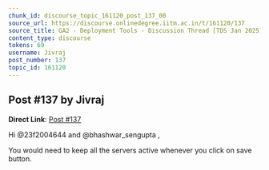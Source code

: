 ```yaml
---
chunk_id: discourse_topic_161120_post_137_00
source_url: https://discourse.onlinedegree.iitm.ac.in/t/161120/137
source_title: GA2 - Deployment Tools - Discussion Thread [TDS Jan 2025]
content_type: discourse
tokens: 69
username: Jivraj
post_number: 137
topic_id: 161120
---
```


## Post #137 by Jivraj

**Direct Link**: [Post #137](https://discourse.onlinedegree.iitm.ac.in/t/161120/137)

Hi @23f2004644 and @bhashwar_sengupta ,

You would need to keep all the servers active whenever you click on save button.
